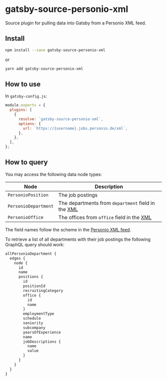 # gatsby-source-personio-xml

Source plugin for pulling data into Gatsby from a Personio XML feed.

## Install

```bash
npm install --save gatsby-source-personio-xml
```

or

```bash
yarn add gatsby-source-personio-xml
```

## How to use

In `gatsby-config.js`:

```js
module.exports = {
  plugins: [
    {
      resolve: `gatsby-source-personio-xml`,
      options: {
        url: `https://{username}.jobs.personio.de/xml`,
      },
    },
  ],
};
```

## How to query

You may access the following data node types:

| Node                 | Description                                                                                                            |
| -------------------- | ---------------------------------------------------------------------------------------------------------------------- |
| `PersonioPosition`   | The job postings                                                                                                       |
| `PersonioDepartment` | The departments from `department` field in the [XML](https://developer.personio.de/docs/retrieving-open-job-positions) |
| `PersonioOffice`     | The offices from `office` field in the [XML](https://developer.personio.de/docs/retrieving-open-job-positions)         |

The field names follow the scheme in the [Personio XML feed](https://developer.personio.de/docs/retrieving-open-job-positions).

To retrieve a list of all departments with their job postings the following GraphQL query should work:

```graphql
allPersonioDepartment {
  edges {
    node {
      id
      name
      positions {
        id
        positionId
        recruitingCategory
        office {
          id
          name
        }
        employmentType
        schedule
        seniority
        subcompany
        yearsOfExperience
        name
        jobDescriptions {
          name
          value
        }
      }
    }
  }
}
```
